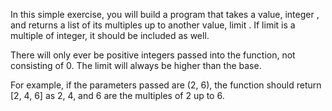 In this simple exercise, you will build a program that takes a value, integer , and returns a list of its 
multiples up to another value, limit . If limit is a multiple of integer, it should be included as well. 

There will only ever be positive integers passed into the function, not consisting of 0. The limit will always be higher than the base.

For example, if the parameters passed are (2, 6), the function should return [2, 4, 6] as 2, 4, and 6 are the multiples of 2 up to 6.